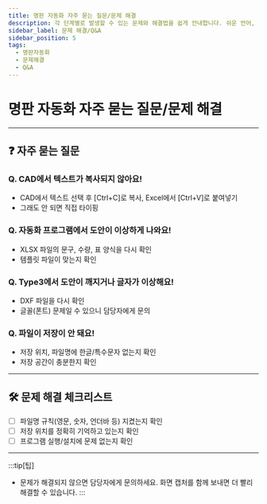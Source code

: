 ```yaml
---
title: 명판 자동화 자주 묻는 질문/문제 해결
description: 각 단계별로 발생할 수 있는 문제와 해결법을 쉽게 안내합니다. 쉬운 언어, Q&A, 체크리스트 등으로 정리합니다.
sidebar_label: 문제 해결/Q&A
sidebar_position: 5
tags:
  - 명판자동화
  - 문제해결
  - Q&A
---
```


# 명판 자동화 자주 묻는 질문/문제 해결

---

## ❓ 자주 묻는 질문

### Q. CAD에서 텍스트가 복사되지 않아요!
- CAD에서 텍스트 선택 후 [Ctrl+C]로 복사, Excel에서 [Ctrl+V]로 붙여넣기
- 그래도 안 되면 직접 타이핑

### Q. 자동화 프로그램에서 도안이 이상하게 나와요!
- XLSX 파일의 문구, 수량, 표 양식을 다시 확인
- 템플릿 파일이 맞는지 확인

### Q. Type3에서 도안이 깨지거나 글자가 이상해요!
- DXF 파일을 다시 확인
- 글꼴(폰트) 문제일 수 있으니 담당자에게 문의

### Q. 파일이 저장이 안 돼요!
- 저장 위치, 파일명에 한글/특수문자 없는지 확인
- 저장 공간이 충분한지 확인

---

## 🛠️ 문제 해결 체크리스트
- [ ] 파일명 규칙(영문, 숫자, 언더바 등) 지켰는지 확인
- [ ] 저장 위치를 정확히 기억하고 있는지 확인
- [ ] 프로그램 실행/설치에 문제 없는지 확인

---

:::tip[팁]
- 문제가 해결되지 않으면 담당자에게 문의하세요. 화면 캡처를 함께 보내면 더 빨리 해결할 수 있습니다.
::: 